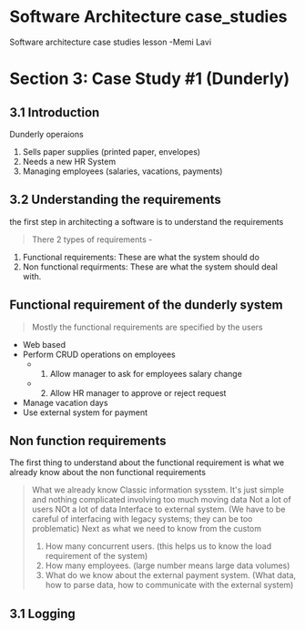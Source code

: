 # Software Architecture case_studies
Software architecture case studies lesson -Memi Lavi
#  Section 3: Case Study #1 (Dunderly)
## 3.1 Introduction
Dunderly operaions
1. Sells paper supplies (printed paper, envelopes)
2. Needs a new HR System
3. Managing employees (salaries, vacations, payments)

## 3.2 Understanding the requirements
the first step in architecting a software is to understand the requirements
> There 2 types of requirements -
 1. Functional requirements: These are what the system should do
2. Non functional requirments: These are what the system should deal with.

##  Functional requirement of the dunderly system
> Mostly the functional requirements are specified by the users
 - Web based
 - Perform CRUD operations on employees
   - 1. Allow manager to ask for employees salary change
   - 2. Allow HR manager to approve or reject request
 - Manage vacation days
 - Use external system for payment
## Non function requirements 
The first thing to understand about the functional requirement is what we already know about the non functional requirements
> What we already know
  > Classic information sysstem. It's just simple and nothing complicated involving too much moving data
  > Not a lot of users
  > NOt a lot of data
  > Interface to external system. (We have to be careful of interfacing with legacy systems; they can be too problematic)
> Next as what we need to know from the custom
  > 1. How many concurrent users. (this helps us to know the load requirement of the system)
  > 2. How many employees. (large number means large data volumes)
  > 3. What do we know about the external payment system. (What data, how to parse data, how to communicate with the external system)

## 3.1 Logging

